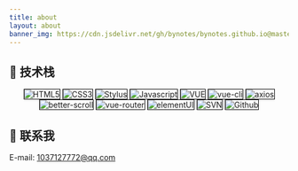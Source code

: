 ```yaml
---
title: about
layout: about
banner_img: https://cdn.jsdelivr.net/gh/bynotes/bynotes.github.io@master/img/bg/20201204194816.webp
---
```

<style type="text/css">
	.skills img{
		display: inline-block !important;
		border: 1px solid black;
	}
	.anchorjs-link {
		padding-right: 100px;
	}
</style>
## 🔨 技术栈
<p align="center" class="skills">
	<img src="https://img.shields.io/badge/-HTML5-E34F26?style=flat&logo=html5&logoColor=white" alt="HTML5">
	<img src="https://img.shields.io/badge/-CSS3-1572B6?style=flat&logo=css3&logoColor=white" alt="CSS3">
	<img src="https://img.shields.io/badge/-Stylus-333333?style=flat&logo=Stylus&logoColor=white%22%20alt=%22VUE%22" alt="Stylus">
	<img src="https://img.shields.io/badge/-JavaScript-eed718?style=flat&logo=javascript&logoColor=ffffff" alt="Javascript">
	<img src="https://img.shields.io/badge/-VUE-4FC08D?style=flat&logo=vue.js&logoColor=white%22%20alt=%22VUE%22" alt="VUE">
	<img src="https://img.shields.io/badge/-vuecli-blue" alt="vue-cli">
	<img src="https://img.shields.io/badge/-axios-yellow" alt="axios">
	<img src="https://img.shields.io/badge/-betterScroll-ff69b4" alt="better-scroll">
	<img src="https://img.shields.io/badge/-vueRouter-lightgrey" alt="vue-router">
	<img src="https://img.shields.io/badge/-elementUI-critical" alt="elementUI">
	<img src="https://img.shields.io/badge/-SVN-9cf" alt="SVN">
	<img src="https://img.shields.io/badge/-Github-181717?style=flat&logo=Github&logoColor=white%22%20alt=%22VUE%22" alt="Github">
</p>

## 🤝 联系我

<span>E-mail</span>: 1037127772@qq.com
